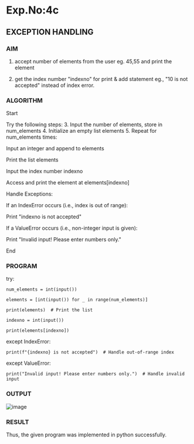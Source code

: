 # Exp.No:4c
## EXCEPTION HANDLING


### AIM  

1. accept  number of  elements from the user eg. 45,55 and print the element 

2. get the index number "indexno" for print & add statement  eg., "10 is not accepted" instead of index error.


### ALGORITHM

Start

Try the following steps: 3. Input the number of elements, store in num_elements 4. Initialize an empty list elements 5. Repeat for num_elements times:

Input an integer and append to elements

Print the list elements

Input the index number indexno

Access and print the element at elements[indexno]

Handle Exceptions:

If an IndexError occurs (i.e., index is out of range):

Print "indexno is not accepted"

If a ValueError occurs (i.e., non-integer input is given):

Print "Invalid input! Please enter numbers only."

End

### PROGRAM
try:

    num_elements = int(input())
    
    elements = [int(input()) for _ in range(num_elements)]
    
    print(elements)  # Print the list

    indexno = int(input())

    print(elements[indexno])

except IndexError:

    print(f"{indexno} is not accepted")  # Handle out-of-range index

except ValueError:

    print("Invalid input! Please enter numbers only.")  # Handle invalid input


### OUTPUT
![image](https://github.com/user-attachments/assets/5d50f701-f8aa-4a0c-9ad7-9b43303657dd)


### RESULT
Thus, the given program was implemented in python successfully.
